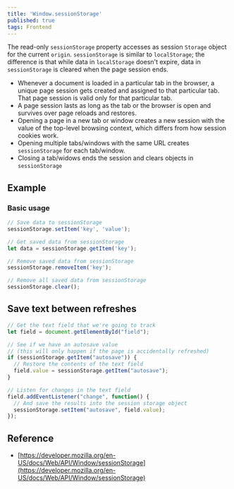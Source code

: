 ```yaml
---
title: 'Window.sessionStorage'
published: true
tags: Frontend
---
```


The read-only `sessionStorage` property accesses as session `Storage` object for
the current `origin`. `sessionStorage` is similar to `localStorage`; the
difference is that while data in `localStorage` doesn't expire, data in
`sessionStorage` is cleared when the page session ends.

- Whenever a document is loaded in a particular tab in the browser, a unique
  page session gets created and assigned to that particular tab. That page
  session is valid only for that particular tab.
- A page session lasts as long as the tab or the browser is open and survives
  over page reloads and restores.
- Opening a page in a new tab or window creates a new session with the value of
  the top-level browsing context, which differs from how session cookies work.
- Opening multiple tabs/windows with the same URL creates `sessionStorage` for
  each tab/window.
- Closing a tab/widows ends the session and clears objects in `sessionStorage`

## Example

### Basic usage

```javascript
// Save data to sessionStorage
sessionStorage.setItem('key', 'value');

// Get saved data from sessionStorage
let data = sessionStorage.getItem('key');

// Remove saved data from sessionStorage
sessionStorage.removeItem('key');

// Remove all saved data from sessionStorage
sessionStorage.clear();
```

## Save text between refreshes

```javascript
// Get the text field that we're going to track
let field = document.getElementById("field");

// See if we have an autosave value
// (this will only happen if the page is accidentally refreshed)
if (sessionStorage.getItem("autosave")) {
  // Restore the contents of the text field
  field.value = sessionStorage.getItem("autosave");
}

// Listen for changes in the text field
field.addEventListener("change", function() {
  // And save the results into the session storage object
  sessionStorage.setItem("autosave", field.value);
});
```

## Reference

- [https://developer.mozilla.org/en-US/docs/Web/API/Window/sessionStorage](https://developer.mozilla.org/en-US/docs/Web/API/Window/sessionStorage)